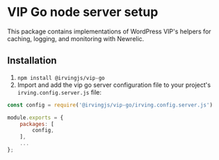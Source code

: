 # VIP Go node server setup
This package contains implementations of WordPress VIP's helpers for caching, logging, and monitoring with Newrelic.

## Installation
1. `npm install @irvingjs/vip-go`
2. Import and add the vip go server configuration file to your project's `irving.config.server.js` file:
```javascript
const config = require('@irvingjs/vip-go/irving.config.server.js')

module.exports = {
    packages: [
        config,
    ],
    ...
};
```
